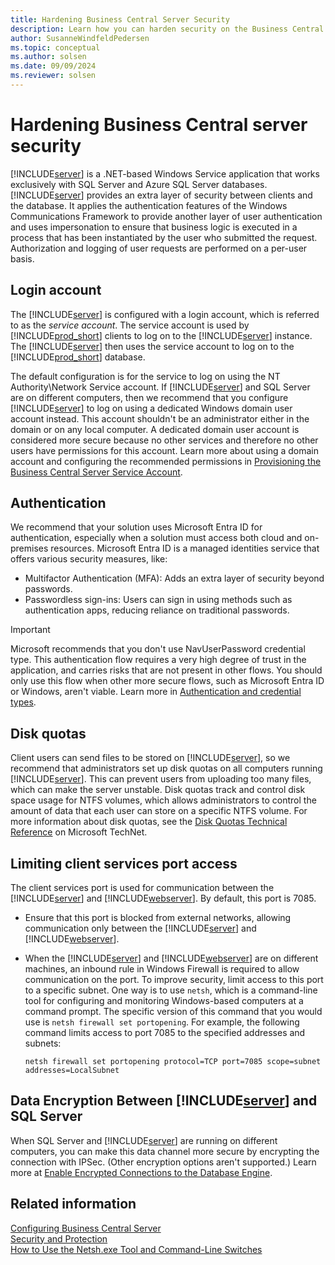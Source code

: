 ```yaml
---
title: Hardening Business Central Server Security
description: Learn how you can harden security on the Business Central Server component to protect access to the configuration settings.
author: SusanneWindfeldPedersen
ms.topic: conceptual
ms.author: solsen
ms.date: 09/09/2024
ms.reviewer: solsen
---
```

# Hardening Business Central server security

[!INCLUDE[server](../developer/includes/server.md)] is a .NET-based Windows Service application that works exclusively with SQL Server and Azure SQL Server databases. [!INCLUDE[server](../developer/includes/server.md)] provides an extra layer of security between clients and the database. It applies the authentication features of the Windows Communications Framework to provide another layer of user authentication and uses impersonation to ensure that business logic is executed in a process that has been instantiated by the user who submitted the request. Authorization and logging of user requests are performed on a per-user basis.  
  
## Login account

The [!INCLUDE[server](../developer/includes/server.md)] is configured with a login account, which is referred to as the *service account*. The service account is used by [!INCLUDE[prod_short](../developer/includes/prod_short.md)] clients to log on to the [!INCLUDE[server](../developer/includes/server.md)] instance. The [!INCLUDE[server](../developer/includes/server.md)] then uses the service account to log on to the [!INCLUDE[prod_short](../developer/includes/prod_short.md)] database.
  
The default configuration is for the service to log on using the NT Authority\\Network Service account. If [!INCLUDE[server](../developer/includes/server.md)] and SQL Server are on different computers, then we recommend that you configure [!INCLUDE[server](../developer/includes/server.md)] to log on using a dedicated Windows domain user account instead. This account shouldn't be an administrator either in the domain or on any local computer. A dedicated domain user account is considered more secure because no other services and therefore no other users have permissions for this account. Learn more about using a domain account and configuring the recommended permissions in [Provisioning the Business Central Server Service Account](../deployment/provision-server-account.md).  

## Authentication

We recommend that your solution uses Microsoft Entra ID for authentication, especially when a solution must access both cloud and on-premises resources. Microsoft Entra ID is a managed identities service that offers various security measures, like:

- Multifactor Authentication (MFA): Adds an extra layer of security beyond passwords.
- Passwordless sign-ins: Users can sign in using methods such as authentication apps, reducing reliance on traditional passwords.

> [!IMPORTANT]
> Microsoft recommends that you don't use NavUserPassword credential type. This authentication flow requires a very high degree of trust in the application, and carries risks that are not present in other flows. You should only use this flow when other more secure flows, such as Microsoft Entra ID or Windows, aren't viable. Learn more in [Authentication and credential types](../administration/users-credential-types.md).

## Disk quotas

 Client users can send files to be stored on [!INCLUDE[server](../developer/includes/server.md)], so we recommend that administrators set up disk quotas on all computers running [!INCLUDE[server](../developer/includes/server.md)]. This can prevent users from uploading too many files, which can make the server unstable. Disk quotas track and control disk space usage for NTFS volumes, which allows administrators to control the amount of data that each user can store on a specific NTFS volume. For more information about disk quotas, see the [Disk Quotas Technical Reference](/previous-versions/windows/it-pro/windows-server-2003/cc786969(v=ws.10)) on Microsoft TechNet.  
  
## Limiting client services port access

The client services port is used for communication between the [!INCLUDE[server](../developer/includes/server.md)] and [!INCLUDE[webserver](../developer/includes/webserver.md)]. By default, this port  is 7085.

- Ensure that this port is blocked from external networks, allowing communication only between the [!INCLUDE[server](../developer/includes/server.md)] and [!INCLUDE[webserver](../developer/includes/webserver.md)].
- When the [!INCLUDE[server](../developer/includes/server.md)] and [!INCLUDE[webserver](../developer/includes/webserver.md)] are on different machines, an inbound rule in Windows Firewall is required to allow communication on the port. To improve security, limit access to this port to a specific subnet. One way is to use `netsh`, which is a command-line tool for configuring and monitoring Windows-based computers at a command prompt. The specific version of this command that you would use is `netsh firewall set portopening`. For example, the following command limits access to port 7085 to the specified addresses and subnets:  
  
  ```  
  netsh firewall set portopening protocol=TCP port=7085 scope=subnet addresses=LocalSubnet  
  ```  

## <a name="data-encryption"></a>Data Encryption Between [!INCLUDE[server](../developer/includes/server.md)] and SQL Server  

When SQL Server and [!INCLUDE[server](../developer/includes/server.md)] are running on different computers, you can make this data channel more secure by encrypting the connection with IPSec. \(Other encryption options aren't supported.\) Learn more at [Enable Encrypted Connections to the Database Engine](/sql/database-engine/configure-windows/enable-encrypted-connections-to-the-database-engine).

## Related information

[Configuring Business Central Server](../administration/configure-server-instance.md)  
[Security and Protection](security-and-protection.md)   
[How to Use the Netsh.exe Tool and Command-Line Switches](/previous-versions/tn-archive/bb490939(v=technet.10))